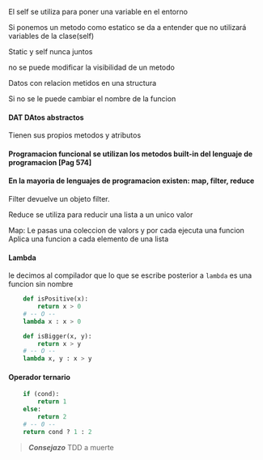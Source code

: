 El self se utiliza para poner una variable en el entorno

Si ponemos un metodo como estatico se da a entender que no utilizará variables de la clase(self)

Static y self nunca juntos

no se puede modificar la visibilidad de un metodo

Datos con relacion metidos en una structura

Si no se le puede cambiar el nombre de la funcion

#### DAT DAtos abstractos
Tienen sus propios metodos y atributos
#### Programacion funcional se utilizan los metodos built-in del lenguaje de programacion [Pag 574]

#### En la mayoria de lenguajes de programacion existen: map, filter, reduce

Filter devuelve un objeto filter.

Reduce se utiliza para reducir una lista a un unico valor

Map: Le pasas una coleccion de valors y por cada ejecuta una funcion
Aplica una funcion a cada elemento de una lista

#### Lambda
le decimos al compilador que lo que se escribe posterior a `lambda` es una funcion sin nombre
```python
	def isPositive(x):
		return x > 0	
	# -- O --
	lambda x : x > 0

	def isBigger(x, y):
		return x > y	
	# -- O --
	lambda x, y : x > y

```
#### Operador ternario
```python
	if (cond):
		return 1
	else:
		return 2
	# -- 0 --
	return cond ? 1 : 2
```

>***Consejazo***
>TDD a muerte